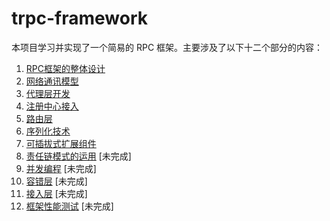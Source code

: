 # trpc-framework

本项目学习并实现了一个简易的 RPC 框架。主要涉及了以下十二个部分的内容：

1. [RPC框架的整体设计](./docs/01%20-%20RPC框架的整体设计.md)
2. [网络通讯模型](./docs/02%20-%20网络通讯模型.md)
3. [代理层开发](./docs/03%20-%20代理层开发.md)
4. [注册中心接入](./docs/04%20-%20注册中心接入.md)
5. [路由层](./docs/05%20-%20路由层.md)
6. [序列化技术](./docs/06%20-%20序列化技术.md)
7. [可插拔式扩展组件](./docs/07%20-%20可插拔式扩展组件.md)
8. [责任链模式的运用](./docs/08%20-%20责任链模式的运用.md) [未完成]
9. [并发编程](./docs/09%20-%20并发运用.md) [未完成]
10. [容错层](./docs/10%20-%20容错层.md) [未完成]
11. [接入层](./docs/11%20-%20接入层.md) [未完成]
12. [框架性能测试](./docs/12%20-%20框架性能调优测试.md) [未完成]
